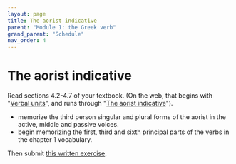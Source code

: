 ```yaml
---
layout: page
title: The aorist indicative
parent: "Module 1: the Greek verb"
grand_parent: "Schedule"
nav_order: 4
---
```


# The aorist indicative

Read sections 4.2-4.7 of your textbook.  (On the web, that begins with "[Verbal units](https://hellenike.github.io/textbook/topics/module1/verbalunits/)", and runs through "[The aorist indicative](https://hellenike.github.io/textbook/topics/module1/aorist/)").

- memorize the third person singular and plural forms of the aorist in the active, middle and passive voices.
- begin memorizing the first, third and sixth principal parts of the verbs in the chapter 1 vocabulary.

Then submit [this written exercise](https://hellenike.github.io/textbook/practice/module1/practice/aorist/).
